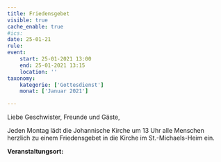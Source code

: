 ```yaml
---
title: Friedensgebet
visible: true
cache_enable: true
#ics: 
date: 25-01-21
rule: 
event:
	start: 25-01-2021 13:00
	end: 25-01-2021 13:15
	location: ''
taxonomy:
	kategorie: ['Gottesdienst']
	monat: ['Januar 2021']

---
```

Liebe Geschwister, Freunde und Gäste,

Jeden Montag lädt die Johannische Kirche um 13 Uhr alle Menschen herzlich zu einem Friedensgebet in die Kirche im St.-Michaels-Heim ein.



**Veranstaltungsort:** 

